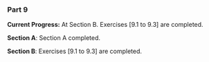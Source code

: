 ### Part 9

**Current Progress:** At Section B. Exercises [9.1 to 9.3] are completed.

**Section A**: Section A completed.

**Section B**: Exercises [9.1 to 9.3] are completed.
